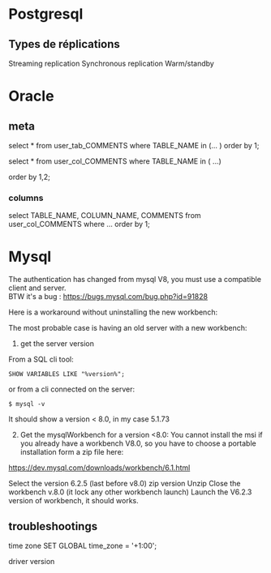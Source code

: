 

Postgresql
==========

Types de réplications
---------------------
Streaming replication
Synchronous replication
Warm/standby


Oracle
======

meta
----
select * from user_tab_COMMENTS 
where TABLE_NAME in 
(...
)
order by 1;

select * from user_col_COMMENTS 
where TABLE_NAME in 
(
...)
  
order by 1,2;


### columns
select TABLE_NAME, COLUMN_NAME, COMMENTS from user_col_COMMENTS 
  where ...
order by 1;

Mysql
=====
The authentication has changed from mysql V8, you must use a compatible client and server.  
BTW it's a bug : <https://bugs.mysql.com/bug.php?id=91828>

Here is a workaround without uninstalling the new workbench:
  
The most probable case is having an old server with a new workbench:

1. get the server version

From a SQL cli tool:
 
    SHOW VARIABLES LIKE "%version%";

or from a cli connected on the server:

    $ mysql -v

It should show a version < 8.0, in my case 5.1.73

2. Get the mysqlWorkbench for a version <8.0:
  You cannot install the msi if you already have a workbench V8.0, so you have to choose  a portable installation form a zip file here:

https://dev.mysql.com/downloads/workbench/6.1.html

Select the version 6.2.5 (last before v8.0) zip version
Unzip
Close the workbench v.8.0 (it lock any other workbench launch)
Launch the V6.2.3 version of workbench, it should works.



troubleshootings
-----------------

time zone
SET GLOBAL time_zone = '+1:00';

driver version
